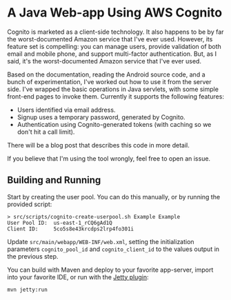 # A Java Web-app Using AWS Cognito

Cognito is marketed as a client-side technology. It also happens to be by far the worst-documented Amazon service that I've ever used. However, its feature set is compelling: you can manage users, provide validation of both email and mobile phone, and support multi-factor authentication. But, as I said, it's the worst-documented Amazon service that I've ever used.

Based on the documentation, reading the Android source code, and a bunch of experimentation, I've worked out how to use it from the server side. I've wrapped the basic operations in Java servlets, with some simple front-end pages to invoke them. Currently it supports the following features:

* Users identified via email address.
* Signup uses a temporary password, generated by Cognito.
* Authentication using Cognito-generated tokens (with caching so we don't hit a call limit).

There will be a blog post that describes this code in more detail.

If you believe that I'm using the tool wrongly, feel free to open an issue.


## Building and Running

Start by creating the user pool. You can do this manually, or by running the provided script:

    > src/scripts/cognito-create-userpool.sh Example Example
    User Pool ID:  us-east-1_rCQ6gAd1Q
    Client ID:     5co5s8e43krcdps2lrp4fo301i

Update `src/main/webapp/WEB-INF/web.xml`, setting the initialization parameters `cognito_pool_id` and `cognito_client_id` to the values output in the previous step.

You can build with Maven and deploy to your favorite app-server, import into your favorite IDE, or run with the [Jetty plugin](https://www.eclipse.org/jetty/documentation/9.4.x/jetty-maven-plugin.html):

    mvn jetty:run
